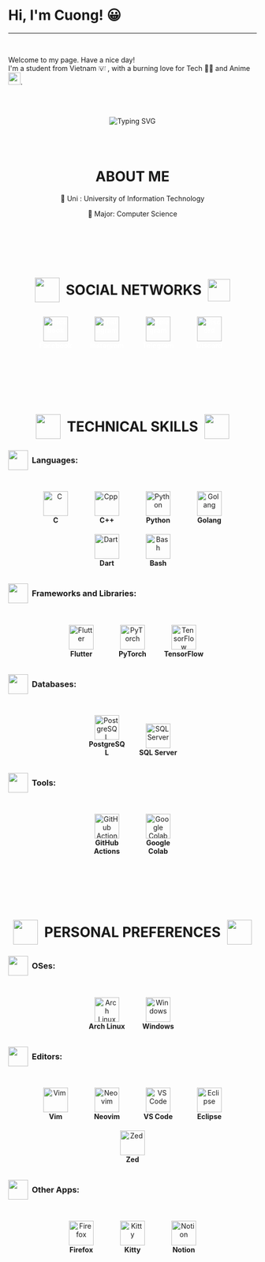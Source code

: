 <h1> Hi, I'm Cuong! 😀</h1>

---

<br>

Welcome to my page. Have a nice day! <br>
I'm a student from Vietnam <img draggable="false" role="img" class="emoji" alt="🇻🇳" src="https://s.w.org/images/core/emoji/14.0.0/svg/1f1fb-1f1f3.svg" width="15" height = "13"/> , with a burning love for Tech 🧑‍💻 and Anime <img width="25" src="https://emoji.discadia.com/emojis/406b6f0f-1840-4bdf-bfc4-c59af850f5ca.GIF"/>.


<div align="center"> 

<br> <br>

![Typing SVG](https://readme-typing-svg.demolab.com?font=Fira+Code&duration=3000&pause=1000&center=true&random=false&width=435&lines=A+baby+in+IT+world!+%F0%9F%8D%BC;Learning+to+grow+up+%F0%9F%92%AA)


<br> <br>

<h1> ABOUT ME  </h1>


🏫 Uni : University of Information Technology

🔬 Major: Computer Science

<br><br><br><br>

<h1 style="display: flex; align-items: center; justify-content: center;"> <img src="https://img.icons8.com/?size=100&id=113702&format=png" width="50"> &nbsp; SOCIAL NETWORKS &nbsp; <img src="https://img.icons8.com/?size=100&id=OxHA5FpUIvf2&format=png" width="45"> </h1>


<div style="display: inline-block; text-align: center; margin: 10px; width: 80px">
    <a href="https://www.facebook.com/weecici" style="text-decoration: none; font-weight: bold; color: white">
    <img src="https://go-skill-icons.vercel.app/api/icons?i=facebook"  alt="facebook" width="50">
    <br>
    Facebook
    </a>
</div>
<div style="display: inline-block; text-align: center; margin: 10px; width: 80px">
    <a href="https://www.instagram.com/weecici" style="text-decoration: none; font-weight: bold; color: white">
    <img src="https://go-skill-icons.vercel.app/api/icons?i=instagram" alt="Instagram" width="50">
    <br>
    Instagram
    </a>
</div>
<div style="display: inline-block; text-align: center; margin: 10px; width: 80px">
    <a href="https://t.me/weecici7" style="text-decoration: none; font-weight: bold; color: white">
    <img src="https://go-skill-icons.vercel.app/api/icons?i=telegram" alt="Telegram" width="50">
    <br>
    Telegram
    </a>
</div>
<div style="display: inline-block; text-align: center; margin: 10px; width: 80px">
    <a href="https://discord.com/users/773918385468735498" style="text-decoration: none; font-weight: bold; color: white">
    <img src="https://go-skill-icons.vercel.app/api/icons?i=discord" alt="Discord" width="50">
    <br>
    Discord 
    </a>
</div>


<br><br><br><br>

<h1 style="display: flex; align-items: center; justify-content: center;"> <img src="https://img.icons8.com/?size=100&id=l0UsZRTvcGel&format=png" width="50"> &nbsp; TECHNICAL SKILLS &nbsp; <img src="https://img.icons8.com/?size=100&id=103935&format=png" width="50"> </h1>

<h3 align="left" style="display: flex; align-items: center"><img src="https://img.icons8.com/?size=100&id=LqslEdzdMVwu&format=png&color=000000" width="40"> &nbsp; Languages:</h3>
<br>

<div style="display: inline-block; text-align: center; margin: 10px; width: 80px">
    <img src="https://go-skill-icons.vercel.app/api/icons?i=c" alt="C" width="50">
    <br>
    <strong>C</strong>
</div>
<div style="display: inline-block; text-align: center; margin: 10px; width: 80px">
    <img src="https://go-skill-icons.vercel.app/api/icons?i=cpp" alt="Cpp" width="50">
    <br>
    <strong>C++</strong>
</div>
<div style="display: inline-block; text-align: center; margin: 10px; width: 80px">
    <img src="https://go-skill-icons.vercel.app/api/icons?i=python" alt="Python" width="50">
    <br>
    <strong>Python</strong>
</div>
<div style="display: inline-block; text-align: center; margin: 10px; width: 80px">
    <img src="https://go-skill-icons.vercel.app/api/icons?i=golang" alt="Golang" width="50">
    <br>
    <strong>Golang</strong>
</div>
<div style="display: inline-block; text-align: center; margin: 10px; width: 80px">
    <img src="https://go-skill-icons.vercel.app/api/icons?i=dart" alt="Dart" width="50">
    <br>
    <strong>Dart</strong>
</div>
<div style="display: inline-block; text-align: center; margin: 10px; width: 80px">
    <img src="https://go-skill-icons.vercel.app/api/icons?i=bash" alt="Bash" width="50">
    <br>
    <strong>Bash</strong>
</div>

<h3 align="left" style="display: flex; align-items: center"><img src="https://img.icons8.com/?size=100&id=9osswxZzfXd7&format=png&color=000000" width="40"> &nbsp; Frameworks and Libraries:</h3>
<br>

<div style="display: inline-block; text-align: center; margin: 10px; width: 80px">
    <img src="https://go-skill-icons.vercel.app/api/icons?i=flutter" alt="Flutter" width="50">
    <br>
    <strong>Flutter</strong>
</div>
<div style="display: inline-block; text-align: center; margin: 10px; width: 80px">
    <img src="https://go-skill-icons.vercel.app/api/icons?i=pytorch" alt="PyTorch" width="50">
    <br>
    <strong>PyTorch</strong>
</div>
<div style="display: inline-block; text-align: center; margin: 10px; width: 80px">
    <img src="https://go-skill-icons.vercel.app/api/icons?i=tensorflow" alt="TensorFlow" width="50">
    <br>
    <strong>TensorFlow</strong>
</div>

<h3 align="left" style="display: flex; align-items: center"><img src="https://img.icons8.com/?size=100&id=NFQusZJ4neki&format=png&color=000000" width="40"> &nbsp; Databases:</h3>
<br>

<div style="display: inline-block; text-align: center; margin: 10px; width: 80px">
    <img src="https://go-skill-icons.vercel.app/api/icons?i=postgresql" alt="PostgreSQL" width="50">
    <br>
    <strong>PostgreSQL</strong>
</div>
<div style="display: inline-block; text-align: center; margin: 10px; width: 80px">
    <img src="https://go-skill-icons.vercel.app/api/icons?i=sqlserver" alt="SQL Server" width="50">
    <br>
    <strong>SQL Server</strong>
</div>

<h3 align="left" style="display: flex; align-items: center"><img src="https://img.icons8.com/?size=100&id=Vh44ppGKSLoR&format=png&color=000000" width="40"> &nbsp; Tools:</h3>
<br>

<div style="display: inline-block; text-align: center; margin: 10px; width: 80px">
    <img src="https://go-skill-icons.vercel.app/api/icons?i=githubactions" alt="GitHub Actions" width="50">
    <br>
    <strong>GitHub Actions</strong>
</div>
<div style="display: inline-block; text-align: center; margin: 10px; width: 80px">
    <img src="https://go-skill-icons.vercel.app/api/icons?i=googlecolab" alt="Google Colab" width="50">
    <br>
    <strong>Google Colab</strong>
</div>



<br><br><br><br>

<h1 style="display: flex; align-items: center; justify-content: center;"> <img src="https://img.icons8.com/?size=100&id=TCebl13Wc77r&format=png" width="50"> &nbsp; PERSONAL PREFERENCES &nbsp; <img src="https://img.icons8.com/?size=100&id=yEnEBWp7TZUp&format=png" width="50"> </h1>

<h3 align="left" style="display: flex; align-items: center"><img src="https://img.icons8.com/?size=100&id=fG5Tnj4ARIoI&format=png&color=000000" width="40"> &nbsp; OSes:</h3>
<br>

<div style="display: inline-block; text-align: center; margin: 10px; width: 80px">
    <img src="https://go-skill-icons.vercel.app/api/icons?i=arch" alt="Arch Linux" width="50">
    <br>
    <strong>Arch Linux</strong>
</div>
<div style="display: inline-block; text-align: center; margin: 10px; width: 80px">
    <img src="https://go-skill-icons.vercel.app/api/icons?i=windows" alt="Windows" width="50">
    <br>
    <strong>Windows</strong>
</div>

<h3 align="left" style="display: flex; align-items: center"><img src="https://img.icons8.com/?size=100&id=k1DIFrTHMADe&format=png&color=11f1ff" width="40"> &nbsp; Editors:</h3>
<br>

<div style="display: inline-block; text-align: center; margin: 10px; width: 80px">
    <img src="https://go-skill-icons.vercel.app/api/icons?i=vim" alt="Vim" width="50">
    <br>
    <strong>Vim</strong>
</div>
<div style="display: inline-block; text-align: center; margin: 10px; width: 80px">
    <img src="https://go-skill-icons.vercel.app/api/icons?i=neovim" alt="Neovim" width="50">
    <br>
    <strong>Neovim</strong>
</div>
<div style="display: inline-block; text-align: center; margin: 10px; width: 80px">
    <img src="https://go-skill-icons.vercel.app/api/icons?i=vscode" alt="VS Code" width="50">
    <br>
    <strong>VS Code</strong>
</div>
<div style="display: inline-block; text-align: center; margin: 10px; width: 80px">
    <img src="https://go-skill-icons.vercel.app/api/icons?i=eclipse" alt="Eclipse" width="50">
    <br>
    <strong>Eclipse</strong>
</div>
<div style="display: inline-block; text-align: center; margin: 10px; width: 80px">
    <img src="https://go-skill-icons.vercel.app/api/icons?i=zed" alt="Zed" width="50">
    <br>
    <strong>Zed</strong>
</div>

<h3 align="left" style="display: flex; align-items: center"><img src="https://img.icons8.com/?size=100&id=HZ5SrBVYXYO0&format=png&color=56ffa2" width="40"> &nbsp; Other Apps:</h3>
<br>

<div style="display: inline-block; text-align: center; margin: 10px; width: 80px">
    <img src="https://go-skill-icons.vercel.app/api/icons?i=firefox" alt="Firefox" width="50">
    <br>
    <strong>Firefox</strong>
</div>
<div style="display: inline-block; text-align: center; margin: 10px; width: 80px">
    <img src="https://go-skill-icons.vercel.app/api/icons?i=kitty" alt="Kitty" width="50">
    <br>
    <strong>Kitty</strong>
</div>
<div style="display: inline-block; text-align: center; margin: 10px; width: 80px">
    <img src="https://go-skill-icons.vercel.app/api/icons?i=notion" alt="Notion" width="50">
    <br>
    <strong>Notion</strong>
</div>

</div>

